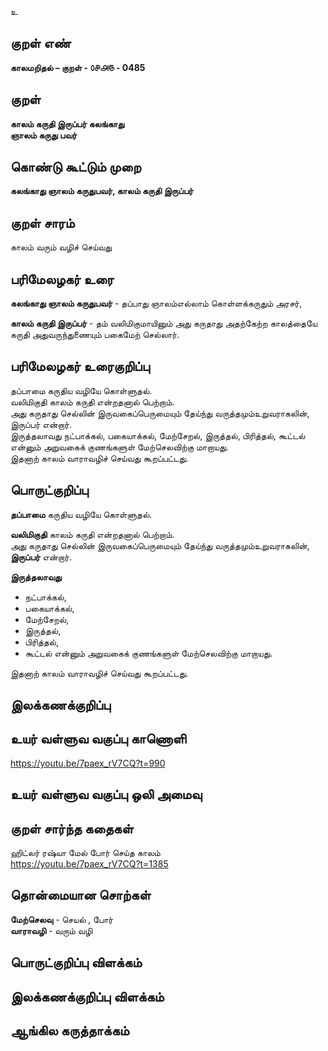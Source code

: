 உ

## குறள் எண் 

**காலமறிதல்  – குறள் - ௦௪௮௫ - 0485**  

## குறள் 

**காலம் கருதி இருப்பர் கலங்காது  
ஞாலம் கருது பவர்**

## கொண்டு கூட்டும் முறை

**கலங்காது ஞாலம் கருதுபவர், காலம் கருதி இருப்பர்**  

## குறள் சாரம் 

காலம் வரும் வழிச் செய்வது  

## பரிமேலழகர் உரை

**கலங்காது ஞாலம் கருதுபவர்** - தப்பாது ஞாலம்எல்லாம் கொள்ளக்கருதும் அரசர்,  

**காலம் கருதி இருப்பர்** - தம் வலிமிகுமாயினும் அது கருதாது அதற்கேற்ற காலத்தையே கருதி அதுவருந்துணையும் பகைமேற் செல்லார்.  

## பரிமேலழகர் உரைகுறிப்பு   

தப்பாமை கருதிய வழியே கொள்ளுதல்.  
வலிமிகுதி காலம் கருதி என்றதனால் பெற்றாம்.  
அது கருதாது செல்லின் இருவகைப்பெருமையும் தேய்ந்து வருத்தமும்உறுவராகலின், இருப்பர் என்றார்.  
இருத்தலாவது நட்பாக்கல், பகையாக்கல், மேற்சேறல், இருத்தல், பிரித்தல், கூட்டல் என்னும் அறுவகைக் குணங்களுள் மேற்செலவிற்கு மாறாயது.  
இதனாற் காலம் வாராவழிச் செய்வது கூறப்பட்டது.  

## பொருட்குறிப்பு 

**தப்பாமை** கருதிய வழியே கொள்ளுதல்.  

**வலிமிகுதி** காலம் கருதி என்றதனால் பெற்றாம்.  
அது கருதாது செல்லின் இருவகைப்பெருமையும் தேய்ந்து வருத்தமும்உறுவராகலின், **இருப்பர்** என்றார்.  

**இருத்தலாவது**   
* நட்பாக்கல்,  
* பகையாக்கல்,  
* மேற்சேறல்,  
* இருத்தல்,  
* பிரித்தல்,  
* கூட்டல் என்னும் அறுவகைக் குணங்களுள் மேற்செலவிற்கு மாறாயது.    

இதனாற் காலம் வாராவழிச் செய்வது கூறப்பட்டது.    

## இலக்கணக்குறிப்பு  


## உயர் வள்ளுவ வகுப்பு காணொளி

https://youtu.be/7paex_rV7CQ?t=990

## உயர் வள்ளுவ வகுப்பு ஒலி அமைவு 

 
## குறள் சார்ந்த கதைகள் 

ஹிட்லர் ரஷ்யா மேல் போர் செய்த காலம்  
https://youtu.be/7paex_rV7CQ?t=1385

## தொன்மையான சொற்கள்  

**மேற்செலவு** - செயல் , போர்   
**வாராவழி** - வரும் வழி  

## பொருட்குறிப்பு விளக்கம்


## இலக்கணக்குறிப்பு விளக்கம்


## ஆங்கில கருத்தாக்கம் 


